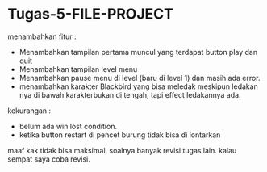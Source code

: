 # Tugas-5-FILE-PROJECT
menambahkan fitur :
- Menambahkan tampilan pertama muncul yang terdapat button play dan quit
- Menambahkan tampilan level menu
- Menambahkan pause menu di level (baru di level 1) dan masih ada error.
- menambahkan karakter Blackbird yang bisa meledak meskipun ledakan nya di bawah karakterbukan di tengah, tapi effect ledakannya ada.

kekurangan :
- belum ada win lost condition.
- ketika button restart di pencet burung tidak bisa di lontarkan
 
 
maaf kak tidak bisa maksimal, soalnya banyak revisi tugas lain. kalau sempat saya coba revisi.
